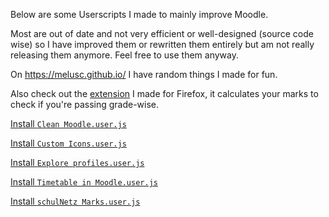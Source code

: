 Below are some Userscripts I made to mainly improve Moodle.

Most are out of date and not very efficient or well-designed (source code wise) so I have improved them or rewritten them entirely but am not really releasing them anymore.
Feel free to use them anyway.

On https://melusc.github.io/ I have random things I made for fun.

Also check out the [extension](https://github.com/melusc/schulNetz-extension/) I made for Firefox, it calculates your marks to check if you're passing grade-wise.

[Install `Clean Moodle.user.js`](https://github.com/melusc/lusc/raw/master/Clean%20Moodle%20Rewrite.user.js)

[Install `Custom Icons.user.js`](https://github.com/melusc/lusc/raw/master/Custom%20Icons%20Rewrite.user.js)

[Install `Explore profiles.user.js`](https://github.com/melusc/lusc/raw/master/Explore%20profiles.user.js)

[Install `Timetable in Moodle.user.js`](https://github.com/melusc/lusc/raw/master/Timetable%20in%20Moodle.user.js)

[Install `schulNetz Marks.user.js`](https://github.com/melusc/lusc/raw/master/schulNetz%20Marks.user.js)
